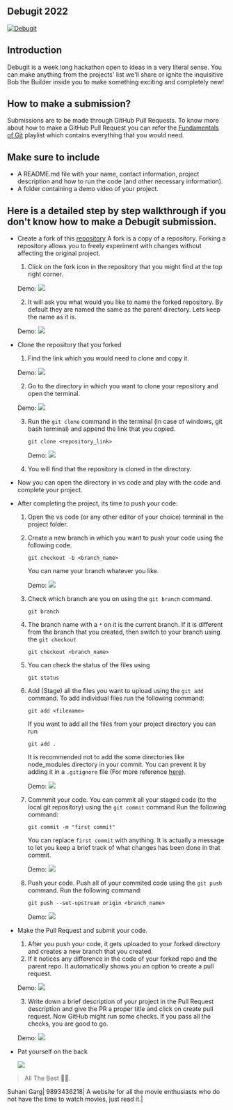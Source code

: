 ## Debugit 2022
[![Debugit](./lib/copsWeek_debugit.png)](https://hackalog.copsiitbhu.co.in/hackathon/debug-it-2022)

## Introduction
Debugit is a week long hackathon open to ideas in a very literal sense. You can make anything from the projects' list we'll share or ignite the inquisitive Bob the Builder inside you to make something exciting and completely new!

## How to make a submission?
Submissions are to be made through GitHub Pull Requests. To know more about how to make a GitHub Pull Request you can refer the [Fundamentals of Git](https://www.youtube.com/playlist?list=PLLt4yMoVgczVgFcTzT60U5IXtNX1qjHL9) playlist which contains everything that you would need.

## Make sure to include
  - A README.md file with your name, contact information, project description and how to run the code (and other necessary information).
  - A folder containing a demo video of your project.

## Here is a detailed step by step walkthrough if you don't know how to make a Debugit submission.

- Create a fork of this [repository](https://github.com/COPS-IITBHU/Debugit_2022)
 A fork is a copy of a repository. Forking a repository allows you to freely experiment with changes without affecting the original project. 
   1. Click on the fork icon in the repository that you might find at the top right corner.

   Demo:
   ![](./lib/fork.png)

   2. It will ask you what would you like to name the forked repository. By default they are named the same as the parent directory. Lets keep the name as it is.

   Demo:
   ![](./lib/fork_name.png)

- Clone the repository that you forked
  1. Find the link which you would need to clone and copy it.

   Demo:
   ![](./lib/clone_link.png)

  2. Go to the directory in which you want to clone your repository and open the terminal.

   Demo:
   ![](./lib/open_terminal.png)

  3. Run the `git clone` command in the terminal (in case of windows, git bash terminal) and append the link that you copied.
     ```
     git clone <repository_link>
     ```

     Demo:
     ![](./lib/clone.png)

  4. You will find that the repository is cloned in the directory.
- Now you can open the directory in vs code and play with the code and complete your project. 
- After completing the project, its time to push your code:
  1. Open the vs code (or any other editor of your choice) terminal in the project folder. 
  2. Create a new branch in which you want to push your code using the following code.
     ```
     git checkout -b <branch_name>
     ```
     You can name your branch whatever you like.

     Demo:
     ![](./lib/create_branch.png)

  3. Check which branch are you on using the `git branch` command.
     ```
     git branch
     ```
  4. The branch name with a `*` on it is the current branch. If it is different from the branch that you created, then switch to your branch using the `git checkout`
     ```
     git checkout <branch_name>
     ```
  5. You can check the status of the files using 
     ```
     git status
     ```
  6. Add (Stage) all the files you want to upload using the `git add` command.
    To add individual files run the following command:
     ```
     git add <filename>
     ```
     If you want to add all the files from your project directory you can run
     ```
     git add .
     ```
     It is recommended not to add the some directories like node_modules directory in your commit. You can prevent it by adding it in a `.gitignore` file (For more reference [here](https://www.w3schools.com/git/git_ignore.asp?remote=github)).

     Demo:
     ![](./lib/add_files.png)

  6. Commmit your code.
     You can commit all your staged code (to the local git repository) using the `git commit` command
    Run the following command:
     ```
     git commit -m "first commit"
     ```
     You can replace `first commit` with anything. It is actually a message to let you keep a brief track of what changes has been done in that commit.

     Demo:
     ![](./lib/commit.png)

  7. Push your code.
     Push all of your commited code using the `git push` command.
    Run the following command:
     ```
     git push --set-upstream origin <branch_name>
     ```

     Demo:
     ![](./lib/push.png)

- Make the Pull Request and submit your code.
  1. After you push your code, it gets uploaded to your forked directory and creates a new branch that you created.
  2. If it notices any difference in the code of your forked repo and the parent repo. It automatically shows you an option to create a pull request.

    Demo:
    ![](./lib/pull_request.png)

  3. Write down a brief description of your project in the Pull Request description and give the PR a proper title and click on create pull request. Now GitHub might run some checks. If you pass all the checks, you are good to go.

    Demo:
    ![](./lib/submission.png) 


- Pat yourself on the back

  ![](./lib/pat.gif)

> All The Best 🎉🎉.

Suhani Garg| 9893436218| A website for all the movie enthusiasts who do not have the time to watch movies, just read it.| 
